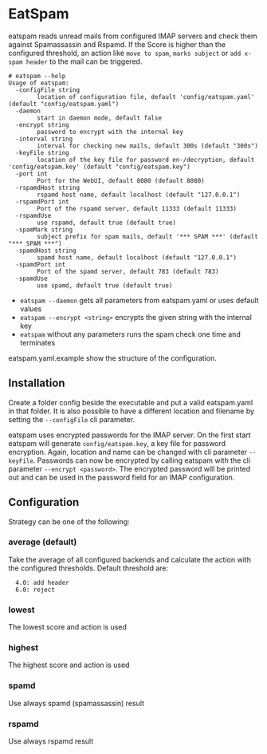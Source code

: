 # EatSpam

eatspam reads unread mails from configured IMAP servers and check them against Spamassassin and Rspamd. 
If the Score is higher than the configured threshold, an action like `move to spam`, `marks subject` or 
`add x-spam header` to the mail can be triggered.

```
# eatspam --help
Usage of eatspam:
  -configFile string
        location of configuration file, default 'config/eatspam.yaml' (default "config/eatspam.yaml")
  -daemon
        start in daemon mode, default false
  -encrypt string
        password to encrypt with the internal key
  -interval string
        interval for checking new mails, default 300s (default "300s")
  -keyFile string
        location of the key file for password en-/decryption, default 'config/eatspam.key' (default "config/eatspam.key")
  -port int
        Port for the WebUI, default 8080 (default 8080)
  -rspamdHost string
        rspamd host name, default localhost (default "127.0.0.1")
  -rspamdPort int
        Port of the rspamd server, default 11333 (default 11333)
  -rspamdUse
        use rspamd, default true (default true)
  -spamMark string
        subject prefix for spam mails, default '*** SPAM ***' (default "*** SPAM ***")
  -spamdHost string
        spamd host name, default localhost (default "127.0.0.1")
  -spamdPort int
        Port of the spamd server, default 783 (default 783)
  -spamdUse
        use spamd, default true (default true)
```

- `eatspam --daemon` gets all parameters from eatspam.yaml or uses default values
- `eatspam --encrypt <string>` encrypts the given string with the internal key
- `eatspam` without any parameters runs the spam check one time and terminates

eatspam.yaml.example show the structure of the configuration.

## Installation

Create a folder config beside the executable and put a valid eatspam.yaml in that folder. It is also possible to have a 
different location and filename by setting the `--configFile` cli parameter. 

eatspam uses encrypted passwords for the IMAP server. On the first start eatspam will generate `config/eatspam.key`, 
a key file for password encryption. Again, location and name can be changed with cli parameter `--keyFile`. Passwords 
can now be encrypted by calling eatspam with the cli parameter `--encrypt <password>`. The encrypted password will be 
printed out and can be used in the password field for an IMAP configuration.

## Configuration

Strategy can be one of the following:

### average (default)

Take the average of all configured backends and calculate the action with the configured thresholds. Default threshold are:

```
  4.0: add header
  6.0: reject
```

### lowest

The lowest score and action is used

### highest

The highest score and action is used

### spamd

Use always spamd (spamassassin) result

### rspamd

Use always rspamd result
